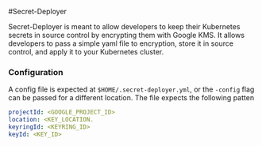 #Secret-Deployer

Secret-Deployer is meant to allow developers to keep their Kubernetes secrets in source control by encrypting them with Google KMS.
It allows developers to pass a simple yaml file to encryption, store it in source control, and apply it to your Kubernetes cluster.


### Configuration

A config file is expected at `$HOME/.secret-deployer.yml`, or the `-config` flag can be passed for a different location.
The file expects the following patten

```yaml
projectId: <GOOGLE_PROJECT_ID>
location: <KEY_LOCATION.
keyringId: <KEYRING_ID>
keyId: <KEY_ID>
```
